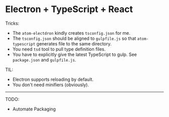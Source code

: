# Electron + TypeScript + React

Tricks:

 * The `atom-electdron` kindly creates `tsconfig.json` for me.
 * The `tsconfig.json` should be aligned to `gulpfile.js` so that `atom-typescript` generates file to the same directory.
 * You need `tsd` tool to pull type definition files.
 * You have to explicitly give the latest TypeScript to gulp.
   See `package.json` and `gulpfile.js`.

TIL:

 * Electron supports reloading by default.
 * You don't need minifiers (obviously).

----

TODO:

 * Automate Packaging
 
